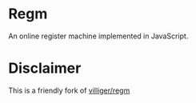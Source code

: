 # Regm

An online register machine implemented in JavaScript.


# Disclaimer

This is a friendly fork of [villiger/regm](https://github.com/villiger/regm)
